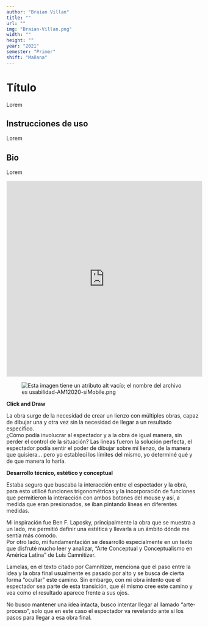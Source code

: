 ```yaml
---
author: "Braian Villan"
title: ""
url: ""
img: "Braian-Villan.png"
width: ""
height: ""
year: "2021"
semester: "Primer"
shift: "Mañana"
---
```


<p></p>

# Título

Lorem 

## Instrucciones de uso 

Lorem

## Bio

Lorem

<!-- wp:html -->
<p align="center"><iframe width="512" height="512" frameborder="0" scrolling="no" style="width:512px; margin:0 auto!important;border: 1px solid #F2F2F3; z-index: 100;" src="https://editor.p5js.org/braian1234qwer/embed/6VKtDLw2Q"></iframe></p>
<!-- /wp:html -->

<!-- wp:image {"align":"center"} -->
<div class="wp-block-image"><figure class="aligncenter"><img src="https://am1-lacabanne.atamvirtual.com.ar/wp-content/uploads/2020/12/usabilidad-AM12020-siMobile.png" alt="Esta imagen tiene un atributo alt vacío; el nombre del archivo es usabilidad-AM12020-siMobile.png"/></figure></div>
<!-- /wp:image -->

<!-- wp:paragraph -->
<p><strong>Click and Draw</strong></p>
<!-- /wp:paragraph -->

<!-- wp:paragraph -->
<p>La obra surge de la necesidad de crear un lienzo con múltiples obras, capaz de dibujar una y otra vez sin la necesidad de llegar a un resultado específico.<br>
¿Cómo podía involucrar al espectador y a la obra de igual manera, sin perder el control de la situación? Las líneas fueron la solución perfecta, el espectador podía sentir el poder de dibujar sobre mí lienzo, de la manera que quisiera… pero yo establecí los límites del mismo, yo determiné qué y de que manera lo haría.</p>
<!-- /wp:paragraph -->

<!-- wp:paragraph -->
<p><strong>Desarrollo técnico, estético y conceptual </strong></p>
<!-- /wp:paragraph -->

<!-- wp:paragraph -->
<p>Estaba seguro que buscaba la interacción entre el espectador y la obra, para esto utilicé funciones trigonométricas y la incorporación de funciones que permitieron la interacción con ambos botones del mouse y así, a medida que eran presionados, se iban pintando líneas en diferentes medidas.</p>
<!-- /wp:paragraph -->

<!-- wp:paragraph -->
<p>Mi inspiración fue Ben F. Laposky, principalmente la obra que se muestra a un lado, me permitió definir una estética y llevarla a un ámbito dónde me sentía más cómodo.<br>Por otro lado, mi fundamentación se desarrolló especialmente en un texto que disfruté mucho leer y analizar, “Arte Conceptual y Conceptualismo en América Latina” de Luis Camnitizer.</p>
<!-- /wp:paragraph -->

<!-- wp:paragraph -->
<p>Lamelas, en el texto citado por Camnitizer, menciona que el paso entre la idea y la obra final usualmente es pasado por alto y se busca de cierta forma “ocultar” este camino. Sin embargo, con mi obra intento que el espectador sea parte de esta transición, que él mismo cree este camino y vea como el resultado aparece frente a sus ojos.</p>
<!-- /wp:paragraph -->

<!-- wp:paragraph -->
<p>No busco mantener una idea intacta, busco intentar llegar al llamado “arte-proceso”, solo que en este caso el espectador va revelando ante sí los pasos para llegar a esa obra final.</p>
<!-- /wp:paragraph -->